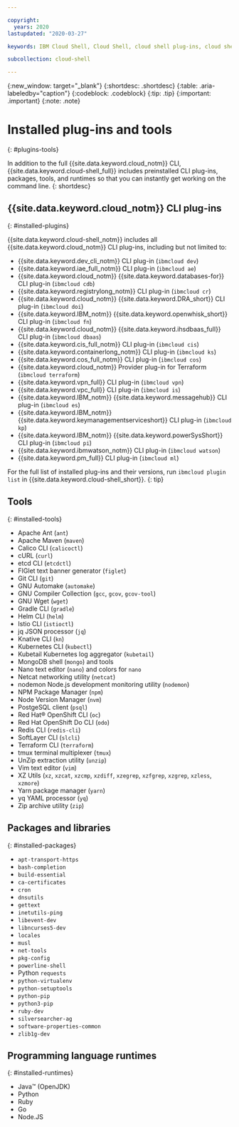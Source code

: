 ```yaml
---

copyright:
  years: 2020
lastupdated: "2020-03-27"

keywords: IBM Cloud Shell, Cloud Shell, cloud shell plug-ins, cloud shell runtimes, cloud shell tools, installed packages, installed tools, cloud shell utilities

subcollection: cloud-shell

---
```


{:new_window: target="_blank"}
{:shortdesc: .shortdesc}
{:table: .aria-labeledby="caption"}
{:codeblock: .codeblock}
{:tip: .tip}
{:important: .important}
{:note: .note}

# Installed plug-ins and tools
{: #plugins-tools}

In addition to the full {{site.data.keyword.cloud_notm}} CLI, {{site.data.keyword.cloud-shell_full}} includes preinstalled CLI plug-ins, packages, tools, and runtimes so that you can instantly get working on the command line.
{: shortdesc}

## {{site.data.keyword.cloud_notm}} CLI plug-ins
{: #installed-plugins}

{{site.data.keyword.cloud-shell_notm}} includes all {{site.data.keyword.cloud_notm}} CLI plug-ins, including but not limited to:

* {{site.data.keyword.dev_cli_notm}} CLI plug-in (`ibmcloud dev`)
* {{site.data.keyword.iae_full_notm}} CLI plug-in (`ibmcloud ae`)
* {{site.data.keyword.cloud_notm}} {{site.data.keyword.databases-for}} CLI plug-in (`ibmcloud cdb`)
* {{site.data.keyword.registrylong_notm}} CLI plug-in (`ibmcloud cr`)
* {{site.data.keyword.cloud_notm}} {{site.data.keyword.DRA_short}} CLI plug-in (`ibmcloud doi`)
* {{site.data.keyword.IBM_notm}} {{site.data.keyword.openwhisk_short}} CLI plug-in (`ibmcloud fn`)
* {{site.data.keyword.cloud_notm}} {{site.data.keyword.ihsdbaas_full}} CLI plug-in (`ibmcloud dbaas`)
* {{site.data.keyword.cis_full_notm}} CLI plug-in (`ibmcloud cis`)
* {{site.data.keyword.containerlong_notm}} CLI plug-in (`ibmcloud ks`)
* {{site.data.keyword.cos_full_notm}} CLI plug-in (`ibmcloud cos`)
* {{site.data.keyword.cloud_notm}} Provider plug-in for Terraform (`ibmcloud terraform`)
* {{site.data.keyword.vpn_full}} CLI plug-in (`ibmcloud vpn`)
* {{site.data.keyword.vpc_full}} CLI plug-in (`ibmcloud is`)
* {{site.data.keyword.IBM_notm}} {{site.data.keyword.messagehub}} CLI plug-in (`ibmcloud es`)
* {{site.data.keyword.IBM_notm}} {{site.data.keyword.keymanagementserviceshort}} CLI plug-in (`ibmcloud kp`)
* {{site.data.keyword.IBM_notm}} {{site.data.keyword.powerSysShort}} CLI plug-in (`ibmcloud pi`)
* {{site.data.keyword.ibmwatson_notm}} CLI plug-in (`ibmcloud watson`)
* {{site.data.keyword.pm_full}} CLI plug-in (`ibmcloud ml`)

For the full list of installed plug-ins and their versions, run `ibmcloud plugin list` in {{site.data.keyword.cloud-shell_short}}.
{: tip}


## Tools
{: #installed-tools}

  - Apache Ant (`ant`)
  - Apache Maven (`maven`)
  - Calico CLI (`calicoctl`)
  - cURL (`curl`)
  - etcd CLI (`etcdctl`)
  - FIGlet text banner generator (`figlet`)
  - Git CLI (`git`)
  - GNU Automake (`automake`)
  - GNU Compiler Collection (`gcc`, `gcov`, `gcov-tool`)
  - GNU Wget (`wget`)
  - Gradle CLI (`gradle`)
  - Helm CLI (`helm`)
  - Istio CLI (`istioctl`)
  - jq JSON processor (`jq`)
  - Knative CLI (`kn`)
  - Kubernetes CLI (`kubectl`)
  - Kubetail Kubernetes log aggregator (`kubetail`)
  - MongoDB shell (`mongo`) and tools
  - Nano text editor (`nano`) and colors for `nano`
  - Netcat networking utility (`netcat`)
  - nodemon Node.js development monitoring utility (`nodemon`)
  - NPM Package Manager (`npm`)
  - Node Version Manager (`nvm`)
  - PostgeSQL client (`psql`)
  - Red Hat&reg; OpenShift CLI (`oc`)
  - Red Hat OpenShift Do CLI (`odo`)
  - Redis CLI (`redis-cli`)
  - SoftLayer CLI (`slcli`)
  - Terraform CLI (`terraform`)
  - tmux terminal multiplexer (`tmux`)
  - UnZip extraction utility (`unzip`)
  - Vim text editor (`vim`)
  - XZ Utils (`xz`, `xzcat`, `xzcmp`, `xzdiff`, `xzegrep`, `xzfgrep`, `xzgrep`, `xzless`, `xzmore`)
  - Yarn package manager (`yarn`)
  - yq YAML processor (`yq`)
  - Zip archive utility (`zip`)

## Packages and libraries
{: #installed-packages}

  - `apt-transport-https`
  - `bash-completion`
  - `build-essential`
  - `ca-certificates`
  - `cron`
  - `dnsutils`
  - `gettext`
  - `inetutils-ping`
  - `libevent-dev`
  - `libncurses5-dev`
  - `locales`
  - `musl`
  - `net-tools`
  - `pkg-config`
  - `powerline-shell`
  - Python `requests`
  - `python-virtualenv`
  - `python-setuptools`
  - `python-pip`
  - `python3-pip`
  - `ruby-dev`
  - `silversearcher-ag`
  - `software-properties-common`
  - `zlib1g-dev`

## Programming language runtimes
{: #installed-runtimes}

  - Java&trade; (OpenJDK)
  - Python
  - Ruby
  - Go
  - Node.JS
